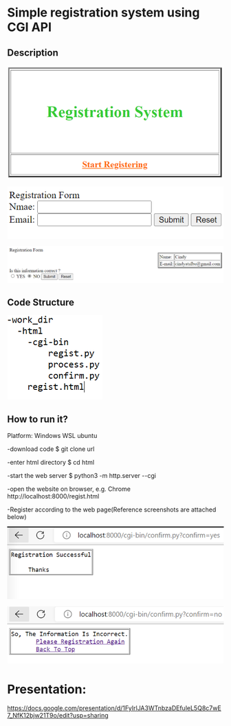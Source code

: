 # Simple registration system using CGI API

## Description

![GitHub Logo](imgs/welcomepage.PNG)


![GitHub Logo](imgs/regpage.PNG)





![GitHub Logo](imgs/confirm.PNG)

## Code Structure


![GitHub Logo](imgs/dir_structure.PNG)


## How to run it?

Platform: Windows WSL ubuntu

-download code
    $ git clone url
    
-enter html directory
    $ cd html

-start the web server
    $ python3 -m http.server --cgi
    
-open the website on browser, e.g. Chrome
    http://localhost:8000/regist.html
    
-Register according to the web page(Reference screenshots are attached below)




![GitHub Logo](imgs/test_3.PNG)

![GitHub Logo](imgs/test_2.PNG)


# Presentation: 
https://docs.google.com/presentation/d/1FyIrlJA3WTnbzaDEfuleL5Q8c7wE7_NfK12bjw21T9o/edit?usp=sharing
